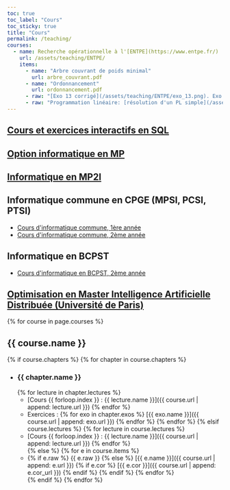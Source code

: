 ```yaml
---
toc: true
toc_label: "Cours"
toc_sticky: true
title: "Cours"
permalink: /teaching/
courses:
  - name: Recherche opérationnelle à l'[ENTPE](https://www.entpe.fr/)
    url: /assets/teaching/ENTPE/
    items:
      - name: "Arbre couvrant de poids minimal"
        url: arbre_couvrant.pdf
      - name: "Ordonnancement"
        url: ordonnancement.pdf
      - raw: "[Exo 13 corrigé](/assets/teaching/ENTPE/exo_13.png). Exo 11 corrigé sur GeoGebra : [MPM](https://www.geogebra.org/geometry/pvytdupg), [PERT à compléter](https://www.geogebra.org/geometry/u7z9jngn)"
      - raw: "Programmation linéaire: [résolution d'un PL simple](/assets/teaching/ENTPE/lp_ex.html) ([représentation avec Geogebra](https://www.geogebra.org/m/jcjnzg9x)), [résolution avec Python (exercice Roulements à bille)](https://github.com/fortierq/ENTPE/blob/master/lp/roulement_billes.ipynb), [simplexe à 2 phases](/assets/teaching/ENTPE/simplexe_2_phases.html)"
---
```


## [Cours et exercices interactifs en SQL](https://cours-sql.github.io)

## [Option informatique en MP](https://mp-info.github.io)

## [Informatique en MP2I ](https://mp2i-info.github.io)

## Informatique commune en CPGE (MPSI, PCSI, PTSI)

- [Cours d'informatique commune, 1ère année](https://cpge-itc.github.io/itc1)
- [Cours d'informatique commune, 2ème année](https://cpge-itc.github.io/itc2)

## Informatique en BCPST

- [Cours d'informatique en BCPST, 2ème année](https://cpge-itc.github.io/bcpst2)

## [Optimisation en Master Intelligence Artificielle Distribuée (Université de Paris)](https://fortierq.github.io/oc-m1-2021)

{% for course in page.courses %}

## {{ course.name }}

{% if course.chapters %}
{% for chapter in course.chapters %}

- ### {{ chapter.name }}
  {% for lecture in chapter.lectures %}
  - [Cours {{ forloop.index }} : {{ lecture.name }}]({{ course.url | append: lecture.url }})
    {% endfor %}
  - Exercices : {% for exo in chapter.exos %} [{{ exo.name }}]({{ course.url | append: exo.url }}) {% endfor %}
    {% endfor %}
    {% elsif course.lectures %}
    {% for lecture in course.lectures %}
  - [Cours {{ forloop.index }} : {{ lecture.name }}]({{ course.url | append: lecture.url }})
    {% endfor %}  
    {% else %}
    {% for e in course.items %}
  - {% if e.raw %} {{ e.raw }}
    {% else %}
    [{{ e.name }}]({{ course.url | append: e.url }})
    {% if e.cor %} [{{ e.cor }}]({{ course.url | append: e.cor_url }}) {% endif %}
    {% endif %}
    {% endfor %}  
    {% endif %}
    {% endfor %}
